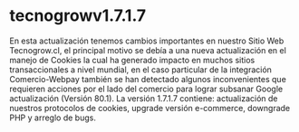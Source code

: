 # tecnogrowv1.7.1.7
En esta actualización tenemos cambios importantes en nuestro Sitio Web Tecnogrow.cl, el principal motivo se debía a una nueva actualización en el manejo de Cookies la cual ha generado impacto en muchos sitios transaccionales a nivel mundial, en el caso particular de la integración Comercio-Webpay también se han detectado algunos inconvenientes que requieren acciones por el lado del comercio para lograr subsanar Google actualización (Versión 80.1). La versión 1.7.1.7 contiene: actualización de nuestros protocolos de cookies, upgrade versión e-commerce, downgrade PHP y arreglo de bugs.
